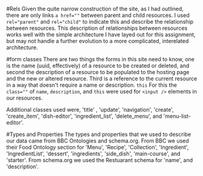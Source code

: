 #Rels
Given the quite narrow construction of the site, as I had outlined, there are only links `a href=""` between parent and child resources. I used `rel="parent"` and `rel="child"` to indicate this and describe the relationship between resources.
This description of relationships between resources works well with the simple architecture I have layed out for this assignment, but may not handle a further evolution to a more complicated, interelated architecture. 

#form classes
There are two things the forms in this site need to know, one is the name (uuid, effectively) of a resource to be created or deleted, and second the description of a resource to be populated to the hosting page and the new or altered resource.  Third is a reference to the current resource in a way that doesn't require a name or description. `this`
For this the `class=""` of `name`, `description`, and `this` were used for `<input />` elements in our resources. 

Additional classes used were, 'title' , 'update', 'navigation', 'create', 'create_item', 'dish-editor', 'ingredient_list', 'delete_menu', and 'menu-list-editor'.  

#Types and Properties
The types and properties that we used to describe our data came from BBC Ontologies and schema.org. From BBC we used  their Food Ontology section for 'Menu', 'Recipe', 'Collection', 'Ingredient', 'IngredientList', 'dessert', 'ingredients', 'side_dish', 'main-course', and 'starter'. From schema.org we used the Restuarant schema for 'name', and 'description'.

